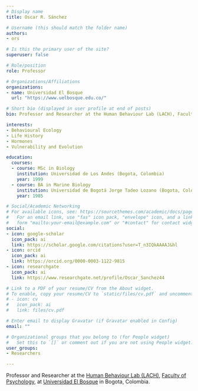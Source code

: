 ```yaml
---
# Display name
title: Oscar R. Sánchez

# Username (this should match the folder name)
authors:
- ors

# Is this the primary user of the site?
superuser: false

# Role/position
role: Professor

# Organizations/Affiliations
organizations:
- name: Universidad El Bosque
  url: "https://www.uelbosque.edu.co/"

# Short bio (displayed in user profile at end of posts)
bio: Professor and Researcher at the Human Behaviour Lab (LACH), Faculty of Psychology, at Universidad El Bosque in Bogota, Colombia.

interests:
- Behavioural Ecology
- Life History
- Hormones
- Vulnerability and Evolution

education:
  courses:
  - course: MSc in Biology
    institution: Universidad de Los Andes (Bogota, Colombia)
    year: 1999
  - course: BA in Marine Biology
    institution: Universidad de Bogotá Jorge Tadeo Lozano (Bogota, Colombia)
    year: 1985

# Social/Academic Networking
# For available icons, see: https://sourcethemes.com/academic/docs/page-builder/#icons
#   For an email link, use "fas" icon pack, "envelope" icon, and a link in the
#   form "mailto:your-email@example.com" or "#contact" for contact widget.
social:
- icon: google-scholar
  icon_pack: ai
  link: https://scholar.google.com/citations?user=T_n3IQkAAAAJ&hl
- icon: orcid
  icon_pack: ai
  link: https://orcid.org/0000-0003-1122-9815
- icon: researchgate
  icon_pack: ai
  link: https://www.researchgate.net/profile/Oscar_Sanchez44

# Link to a PDF of your resume/CV from the About widget.
# To enable, copy your resume/CV to `static/files/cv.pdf` and uncomment the lines below.
# - icon: cv
#   icon_pack: ai
#   link: files/cv.pdf

# Enter email to display Gravatar (if Gravatar enabled in Config)
email: ""

# Organizational groups that you belong to (for People widget)
#   Set this to `[]` or comment out if you are not using People widget.
user_groups:
- Researchers

---
```


Professor and Researcher at the [Human Behaviour Lab (LACH)](https://sites.google.com/unbosque.edu.co/lach-es/home), [Faculty of Psychology](https://www.uelbosque.edu.co/psicologia), at [Universidad El Bosque](https://www.uelbosque.edu.co/) in Bogota, Colombia.

